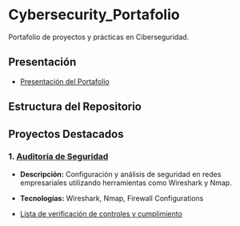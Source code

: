 # Cybersecurity_Portafolio
Portafolio de proyectos y prácticas en Ciberseguridad.

## Presentación

- [Presentación del Portafolio](https://github.com/benitovargas/Cybersecurity_Portafolio/blob/main/Declaraci%C3%B3n%20profesional.docx)

## Estructura del Repositorio

## Proyectos Destacados

### 1. [Auditoría de Seguridad](./Project/Auditoria_de_seguridad/README.MD)
   - **Descripción:** Configuración y análisis de seguridad en redes empresariales utilizando herramientas como Wireshark y Nmap.
   - **Tecnologías:** Wireshark, Nmap, Firewall Configurations

- [Lista de verificación de controles y cumplimiento](https://github.com/benitovargas/Cybersecurity_Portafolio/blob/main/Controls%20and%20compliance%20checklist.pdf)





